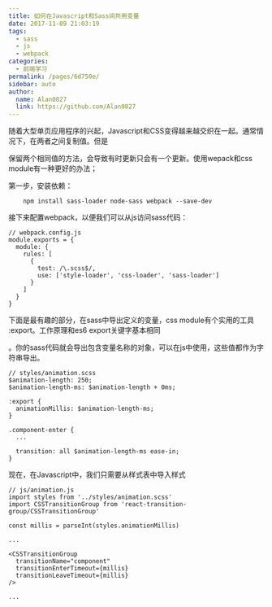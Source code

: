 ```yaml
---
title: 如何在Javascript和Sass间共用变量
date: 2017-11-09 21:03:19
tags: 
  - sass
  - js
  - webpack
categories: 
  - 前端学习
permalink: /pages/6d750e/
sidebar: auto
author: 
  name: Alan0827
  link: https://github.com/Alan0827
---
```


随着大型单页应用程序的兴起，Javascript和CSS变得越来越交织在一起。通常情况下，在两者之间复制值。但是

保留两个相同值的方法，会导致有时更新只会有一个更新。使用wepack和css module有一种更好的办法；

第一步，安装依赖：
```
	npm install sass-loader node-sass webpack --save-dev
```

接下来配置webpack，以便我们可以从js访问sass代码：
```
// webpack.config.js
module.exports = {
  module: {
    rules: [
      {
        test: /\.scss$/,
        use: ['style-loader', 'css-loader', 'sass-loader']
      }
    ]
  }
}
```

下面是最有趣的部分，在sass中导出定义的变量，css module有个实用的工具 :export。工作原理和es6 export关键字基本相同

。你的sass代码就会导出包含变量名称的对象，可以在js中使用，这些值都作为字符串导出。

```
// styles/animation.scss
$animation-length: 250;
$animation-length-ms: $animation-length + 0ms;

:export {
  animationMillis: $animation-length-ms;
}

.component-enter {
  ...

  transition: all $animation-length-ms ease-in;
}
```

现在，在Javascript中，我们只需要从样式表中导入样式
```
// js/animation.js
import styles from '../styles/animation.scss'
import CSSTransitionGroup from 'react-transition-group/CSSTransitionGroup'

const millis = parseInt(styles.animationMillis)

...

<CSSTransitionGroup
  transitionName="component"
  transitionEnterTimeout={millis}
  transitionLeaveTimeout={millis}
/>

...
```

